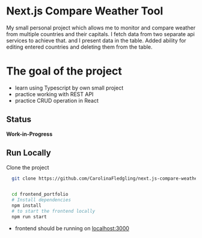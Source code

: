 # Next.js Compare Weather Tool

 My small personal project which allows me to monitor and compare weather from multiple countries and their capitals. 
 I fetch data from two separate api services to achieve that. and I present data in the table.
 Added ability for editing entered countries and deleting them from the table.  


# The goal of the project

- learn using Typescript by own small project
- practice working with REST API
- practice CRUD operation in React



## Status

**Work-in-Progress**

## Run Locally

Clone the project

```bash
  git clone https://github.com/CarolinaFledgling/next.js-compare-weather-app.git
```

```bash

  cd frontend_portfolio
  # Install dependencies
  npm install
  # to start the frontend locally
  npm run start

```

- frontend should be running on [localhost:3000](http://localhost:3000)
